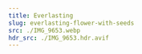 ```yaml
---
title: Everlasting
slug: everlasting-flower-with-seeds
src: ./IMG_9653.webp
hdr_src: ./IMG_9653.hdr.avif
---
```

